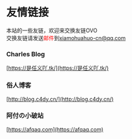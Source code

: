 # 友情链接
本站的一些友链，欢迎来交换友链OVO  
交换友链请发送<font color="red">邮件</font>到<a href="mailto:xiamohuahuo-cn@qq.com">xiamohuahuo-cn@qq.com</a>
### Charles Blog
[https://是任义吖.tk/](https://是任义吖.tk/)
### 俗人博客
[http://blog.c4dy.cn/](http://blog.c4dy.cn/)
### 阿付の小破站
[https://afqaq.com](https://afqaq.com)
